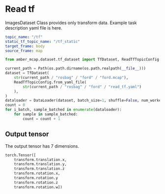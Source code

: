# Read tf

ImagesDataset Class provides only transform data.
Example task description yaml file is here.

```yaml
topic_name: "/tf"
static_tf_topic_name: "/tf_static"
target_frame: body
source_frame: map
```

```python
from amber_mcap.dataset.tf_dataset import TfDataset, ReadTfTopicConfig

current_path = Path(os.path.dirname(os.path.realpath(__file__)))
dataset = TfDataset(
    str(current_path / "rosbag" / "ford" / "ford.mcap"),
    ReadTfTopicConfig.from_yaml_file(
        str(current_path / "rosbag" / "ford" / "read_tf.yaml")
    ),
)
dataloader = DataLoader(dataset, batch_size=1, shuffle=False, num_workers=0)
count = 0
for i_batch, sample_batched in enumerate(dataloader):
    for sample in sample_batched:
        count = count + 1
```

## Output tensor

The output tensor has 7 dimensions.

```python
torch.Tensor([
    transform.translation.x, 
    transform.translation.y, 
    transform.translation.z
    transform.rotation.x,
    transform.rotation.y
    transform.rotation.z
    transform.rotation.w])
```
